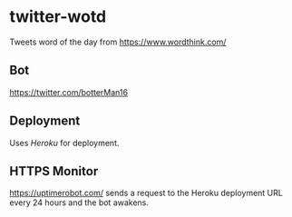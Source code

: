 # twitter-wotd
Tweets word of the day from https://www.wordthink.com/

## Bot
https://twitter.com/botterMan16

## Deployment
Uses *Heroku* for deployment.

## HTTPS Monitor
https://uptimerobot.com/ sends a request to the Heroku deployment URL every 24 hours and the bot awakens.
